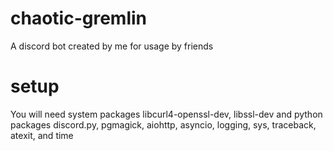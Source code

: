 # chaotic-gremlin
A discord bot created by me for usage by friends

# setup
You will need system packages libcurl4-openssl-dev, libssl-dev and python packages discord.py, pgmagick, aiohttp, asyncio, logging, sys, traceback, atexit, and time